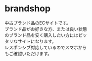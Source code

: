 # brandshop
中古ブランド品のECサイトです。<br>
ブランド品がお好きな方、または良い状態<br>
のブランド品を安く購入したい方にはピッ<br>
タリなサイトになります。<br>
レスポンシブ対応しているのでスマホから<br>
もご確認いただけます。<br>
